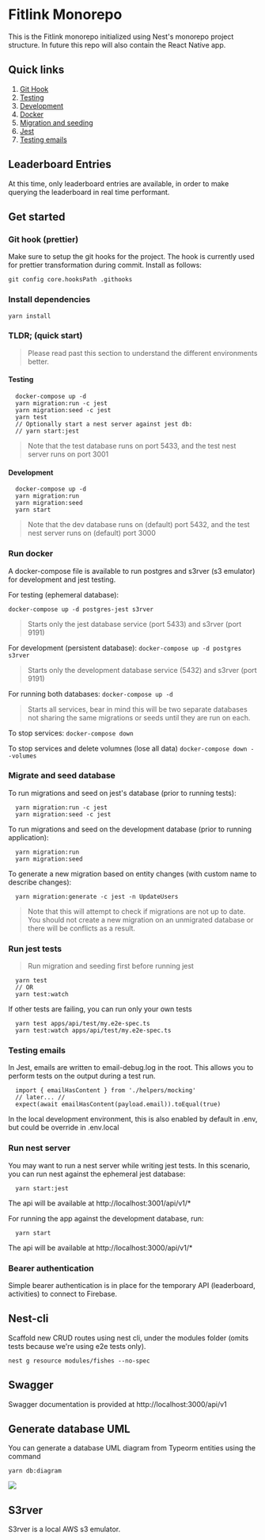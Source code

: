 # Fitlink Monorepo

This is the Fitlink monorepo initialized using Nest's monorepo project structure. In future this repo will also contain the React Native app.

## Quick links
1. [Git Hook](#git-hook-prettier)
2. [Testing](#testing)
3. [Development](#development)
4. [Docker](#run-docker)
5. [Migration and seeding](#migrate-and-seed-database)
6. [Jest](#run-jest-tests)
7. [Testing emails](#testing-emails)

## Leaderboard Entries

At this time, only leaderboard entries are available, in order to make querying the leaderboard in real time performant. 

## Get started

### Git hook (prettier)
Make sure to setup the git hooks for the project. The hook is currently used for prettier transformation during commit. Install as follows:

```git config core.hooksPath .githooks```

### Install dependencies

```yarn install```

### TLDR; (quick start)
> Please read past this section to understand the different environments better.

#### Testing
```
  docker-compose up -d
  yarn migration:run -c jest
  yarn migration:seed -c jest
  yarn test
  // Optionally start a nest server against jest db:
  // yarn start:jest 
```
> Note that the test database runs on port 5433, and the test nest server runs on port 3001

#### Development
```
  docker-compose up -d
  yarn migration:run 
  yarn migration:seed
  yarn start
```
> Note that the dev database runs on (default) port 5432, and the test nest server runs on (default) port 3000

### Run docker
A docker-compose file is available to run postgres and s3rver (s3 emulator) for development and jest testing. 

For testing (ephemeral database):

```docker-compose up -d postgres-jest s3rver```
> Starts only the jest database service (port 5433) and s3rver (port 9191)

For development (persistent database):
```docker-compose up -d postgres s3rver```
> Starts only the development database service (5432) and s3rver (port 9191)

For running both databases:
```docker-compose up -d```
> Starts all services, bear in mind this will be two separate databases not sharing the same migrations or seeds until they are run on each.

To stop services:
```docker-compose down```

To stop services and delete volumnes (lose all data)
```docker-compose down --volumes```

### Migrate and seed database
To run migrations and seed on jest's database (prior to running tests):
```
  yarn migration:run -c jest
  yarn migration:seed -c jest
```

To run migrations and seed on the development database (prior to running application):
```
  yarn migration:run
  yarn migration:seed
```

To generate a new migration based on entity changes (with custom name to describe changes):
```
  yarn migration:generate -c jest -n UpdateUsers
```
> Note that this will attempt to check if migrations are not up to date. You should not create a new migration on an unmigrated database or there will be conflicts as a result. 

### Run jest tests
> Run migration and seeding first before running jest

```
  yarn test
  // OR
  yarn test:watch
```

If other tests are failing, you can run only your own tests
```
  yarn test apps/api/test/my.e2e-spec.ts
  yarn test:watch apps/api/test/my.e2e-spec.ts
```

### Testing emails
In Jest, emails are written to email-debug.log in the root. This allows you to perform tests on the output during a test run. 

```
  import { emailHasContent } from './helpers/mocking'
  // later... //
  expect(await emailHasContent(payload.email)).toEqual(true)
```

In the local development environment, this is also enabled by default in .env, but could be override in .env.local

### Run nest server

You may want to run a nest server while writing jest tests. In this scenario, you can run nest against the ephemeral jest database:

```
  yarn start:jest
```

The api will be available at http://localhost:3001/api/v1/*

For running the app against the development database, run:

```
  yarn start
```

The api will be available at http://localhost:3000/api/v1/*

### Bearer authentication

Simple bearer authentication is in place for the temporary API (leaderboard, activities) to connect to Firebase. 

## Nest-cli

Scaffold new CRUD routes using nest cli, under the modules folder (omits tests because we're using e2e tests only). 

```nest g resource modules/fishes --no-spec```

## Swagger

Swagger documentation is provided at http://localhost:3000/api/v1

## Generate database UML

You can generate a database UML diagram from Typeorm entities using the command

```yarn db:diagram```

<img src="./docs/uml.svg" />

## S3rver
S3rver is a local AWS s3 emulator.
